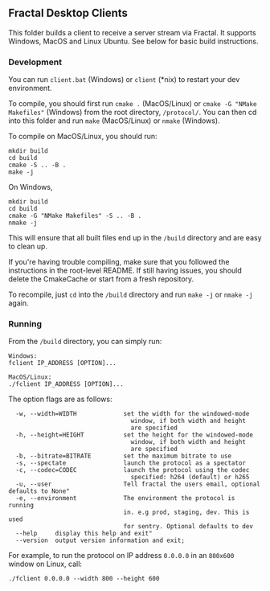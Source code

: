 ## Fractal Desktop Clients

This folder builds a client to receive a server stream via Fractal. It supports Windows, MacOS and Linux Ubuntu. See below for basic build instructions.

### Development

You can run `client.bat` (Windows) or `client` (\*nix) to restart your dev environment.

To compile, you should first run `cmake .` (MacOS/Linux) or `cmake -G "NMake Makefiles"` (Windows) from the root directory, `/protocol/`. You can then cd into this folder and run `make` (MacOS/Linux) or `nmake` (Windows).

To compile on MacOS/Linux, you should run:

```
mkdir build
cd build
cmake -S .. -B .
make -j
```

On Windows,

```
mkdir build
cd build
cmake -G "NMake Makefiles" -S .. -B .
nmake -j
```

This will ensure that all built files end up in the `/build` directory and are easy to clean up.

If you're having trouble compiling, make sure that you followed the instructions in the root-level README. If still having issues, you should delete the CmakeCache or start from a fresh repository.

To recompile, just `cd` into the `/build` directory and run `make -j` or `nmake -j` again.

### Running

From the `/build` directory, you can simply run:

```
Windows:
fclient IP_ADDRESS [OPTION]...

MacOS/Linux:
./fclient IP_ADDRESS [OPTION]...
```

The option flags are as follows:

```
  -w, --width=WIDTH             set the width for the windowed-mode
                                  window, if both width and height
                                  are specified
  -h, --height=HEIGHT           set the height for the windowed-mode
                                  window, if both width and height
                                  are specified
  -b, --bitrate=BITRATE         set the maximum bitrate to use
  -s, --spectate                launch the protocol as a spectator
  -c, --codec=CODEC             launch the protocol using the codec
                                  specified: h264 (default) or h265
  -u, --user                    Tell fractal the users email, optional defaults to None"
  -e, --environment             The environment the protocol is running
                                in. e.g prod, staging, dev. This is used
                                for sentry. Optional defaults to dev
  --help     display this help and exit"
  --version  output version information and exit;
```

For example, to run the protocol on IP address `0.0.0.0` in an `800x600` window on Linux, call:

```
./fclient 0.0.0.0 --width 800 --height 600
```
